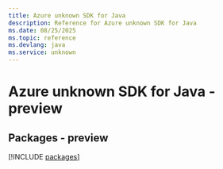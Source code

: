 ```yaml
---
title: Azure unknown SDK for Java
description: Reference for Azure unknown SDK for Java
ms.date: 08/25/2025
ms.topic: reference
ms.devlang: java
ms.service: unknown
---
```

# Azure unknown SDK for Java - preview
## Packages - preview
[!INCLUDE [packages](unknown-index.md)]